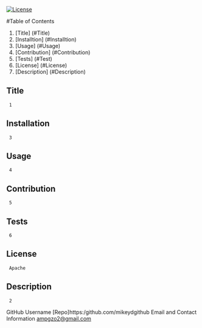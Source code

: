 

  [![License](https://img.shields.io/badge/License-Apache_2.0-blue.svg)](https://opensource.org/licenses/Apache-2.0) 

  #Table of Contents
  1. [Title] (#Title)
  2. [Installtion] (#Installtion)
  3. [Usage] (#Usage)
  4. [Contribution] (#Contribution)
  5. [Tests] (#Test)
  6. [License] (#License)
  7. [Description] (#Description)

  ## Title 
     1
  ## Installation
     3
  ## Usage
     4
  ## Contribution
     5
  ## Tests
     6
  ## License
     Apache
  ## Description
     2
 GitHub Username
    [Repo]https:/github.com/mikeydgithub
 Email and Contact Information
     ampgzo2@gmail.com
  